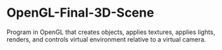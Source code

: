 # OpenGL-Final-3D-Scene
 Program in OpenGL that creates objects, applies textures, applies lights, renders, and controls virtual environment relative to a virtual camera.

